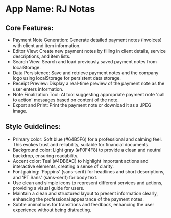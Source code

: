 # **App Name**: RJ Notas

## Core Features:

- Payment Note Generation: Generate detailed payment notes (invoices) with client and item information.
- Editor View: Create new payment notes by filling in client details, service descriptions, and item lists.
- Search View: Search and load previously saved payment notes from localStorage.
- Data Persistence: Save and retrieve payment notes and the company logo using localStorage for persistent data storage.
- Receipt Preview: Display a real-time preview of the payment note as the user enters information.
- Note Finalization Tool: AI tool suggesting appropriate payment note 'call to action' messages based on content of the note.
- Export and Print: Print the payment note or download it as a JPEG image.

## Style Guidelines:

- Primary color: Soft blue (#64B5F6) for a professional and calming feel. This evokes trust and reliability, suitable for financial documents.
- Background color: Light gray (#F0F4F8) to provide a clean and neutral backdrop, ensuring readability.
- Accent color: Teal (#4DB6AC) to highlight important actions and interactive elements, creating a sense of clarity.
- Font pairing: 'Poppins' (sans-serif) for headlines and short descriptions, and 'PT Sans' (sans-serif) for body text.
- Use clean and simple icons to represent different services and actions, providing a visual guide for users.
- Maintain a clean and structured layout to present information clearly, enhancing the professional appearance of the payment notes.
- Subtle animations for transitions and feedback, enhancing the user experience without being distracting.